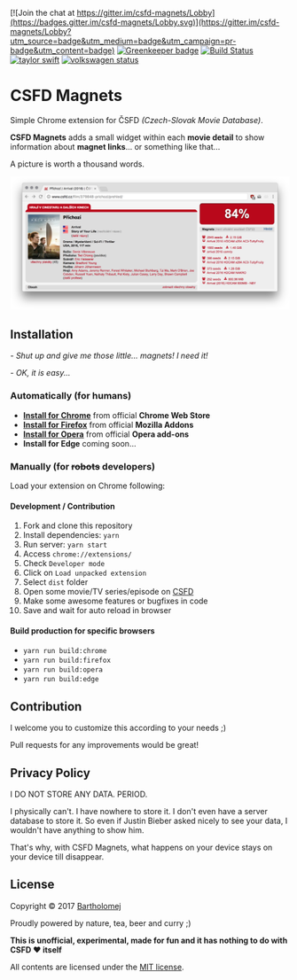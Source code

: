 [![Join the chat at https://gitter.im/csfd-magnets/Lobby](https://badges.gitter.im/csfd-magnets/Lobby.svg)](https://gitter.im/csfd-magnets/Lobby?utm_source=badge&utm_medium=badge&utm_campaign=pr-badge&utm_content=badge)
[![Greenkeeper badge](https://badges.greenkeeper.io/bartholomej/csfd-magnets.svg)](https://greenkeeper.io/)
[![Build Status](https://travis-ci.org/bartholomej/csfd-magnets.svg?branch=master)](https://travis-ci.org/bartholomej/csfd-magnets)
[![taylor swift](https://img.shields.io/badge/secured%20by-taylor%20swift-brightgreen.svg)](https://twitter.com/SwiftOnSecurity)
[![volkswagen status](https://auchenberg.github.io/volkswagen/volkswargen_ci.svg?v=1)](https://github.com/auchenberg/volkswagen)

# CSFD Magnets

Simple Chrome extension for ČSFD _(Czech-Slovak Movie Database)_.

**CSFD Magnets** adds a small widget within each **movie detail** to show information about **magnet links**... or something like that...

A picture is worth a thousand words.

![Screenshot](https://raw.githubusercontent.com/bartholomej/csfd-magnets/master/_assets/csfd-magnets-promo.png)

## Installation

_- Shut up and give me those little... magnets! I need it!_

_- OK, it is easy..._

### Automatically (for humans)

- **[Install for Chrome](https://chrome.google.com/webstore/detail/csfd-magnets/kkoccljoocknljaljhpifcnkmillmilo)** from official **Chrome Web Store**
- **[Install for Firefox](https://addons.mozilla.org/en-US/firefox/addon/csfd-magnets/)** from official **Mozilla Addons**
- **[Install for Opera](https://addons.opera.com/en/extensions/details/csfd-magnets/)** from official **Opera add-ons**
- **Install for Edge** coming soon...

### Manually (for ~~robots~~ developers)

Load your extension on Chrome following:

#### Development / Contribution

1. Fork and clone this repository
2. Install dependencies: `yarn`
3. Run server: `yarn start`
4. Access `chrome://extensions/`
5. Check `Developer mode`
6. Click on `Load unpacked extension`
7. Select `dist` folder
8. Open some movie/TV series/episode on [CSFD](https://www.csfd.cz/film/70049-mestecko-twin-peaks)
9. Make some awesome features or bugfixes in code
10. Save and wait for auto reload in browser

#### Build production for specific browsers

- `yarn run build:chrome`
- `yarn run build:firefox`
- `yarn run build:opera`
- `yarn run build:edge`

## Contribution

I welcome you to customize this according to your needs ;)

Pull requests for any improvements would be great!

## Privacy Policy

I DO NOT STORE ANY DATA. PERIOD.

I physically can't. I have nowhere to store it. I don't even have a server database to store it. So even if Justin Bieber asked nicely to see your data, I wouldn't have anything to show him.

That's why, with CSFD Magnets, what happens on your device stays on your device till disappear.

## License

Copyright &copy; 2017 [Bartholomej](http://github.com/bartholomej)

Proudly powered by nature, tea, beer and curry ;)

**This is unofficial, experimental, made for fun and it has nothing to do with CSFD ❤️ itself** ️ ️

All contents are licensed under the [MIT license].

[mit license]: LICENSE
